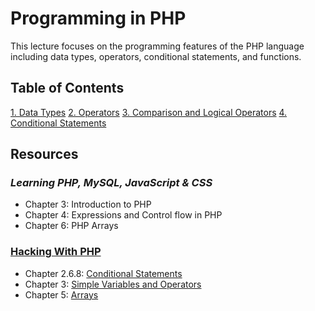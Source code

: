 # Programming in PHP
This lecture focuses on the programming features of the PHP language including data types, operators, conditional statements, and functions.

## Table of Contents
[1. Data Types](1-DataTypes.md)
[2. Operators](1-Operators.md)
[3. Comparison and Logical Operators](3-Operators.md)
[4. Conditional Statements](4-Conditionals.md)

## Resources
### *Learning PHP, MySQL, JavaScript & CSS*
- Chapter 3: Introduction to PHP
- Chapter 4: Expressions and Control flow in PHP
- Chapter 6: PHP Arrays

### [Hacking With PHP]()
- Chapter 2.6.8: [Conditional Statements](http://www.hackingwithphp.com/2/6/8/conditional-statements)
- Chapter 3: [Simple Variables and Operators](http://www.hackingwithphp.com/3/0/0/simple-variables-and-operators)
- Chapter 5: [Arrays](http://www.hackingwithphp.com/5/0/0/arrays)


